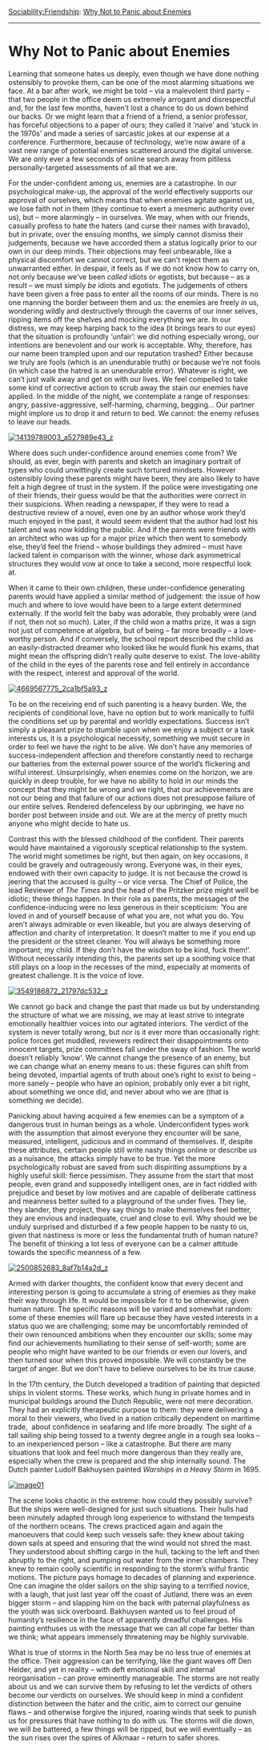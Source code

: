 [Sociability:](https://www.theschooloflife.com/thebookoflife/category/sociability/)[Friendship](https://www.theschooloflife.com/thebookoflife/category/sociability/friendship/): [Why Not to Panic about Enemies](https://www.theschooloflife.com/thebookoflife/why-not-to-panic-about-enemies/)

* * *

# Why Not to Panic about Enemies

Learning that someone hates us deeply, even though we have done nothing ostensibly to provoke them, can be one of the most alarming situations we face. At a bar after work, we might be told – via a malevolent third party – that two people in the office deem us extremely arrogant and disrespectful and, for the last few months, haven’t lost a chance to do us down behind our backs. Or we might learn that a friend of a friend, a senior professor, has forceful objections to a paper of ours; they called it ‘naive’ and ‘stuck in the 1970s’ and made a series of sarcastic jokes at our expense at a conference. Furthermore, because of technology, we’re now aware of a vast new range of potential enemies scattered around the digital universe. We are only ever a few seconds of online search away from pitiless personally-targeted assessments of all that we are.

For the under-confident among us, enemies are a catastrophe. In our psychological make-up, the approval of the world effectively supports our approval of ourselves, which means that when enemies agitate against us, we lose faith not in them (they continue to exert a mesmeric authority over us), but – more alarmingly – in ourselves. We may, when with our friends, casually profess to hate the haters (and curse their names with bravado), but in private, over the ensuing months, we simply cannot dismiss their judgements, because we have accorded them a status logically prior to our own in our deep minds. Their objections may feel unbearable, like a physical discomfort we cannot correct, but we can’t reject them as unwarranted either. In despair, it feels as if we do not know how to carry on, not only because we’ve been _called_ idiots or egotists, but because – as a result – we must simply _be_ idiots and egotists. The judgements of others have been given a free pass to enter all the rooms of our minds. There is no one manning the border between them and us: the enemies are freely _in_ us, wondering wildly and destructively through the caverns of our inner selves, ripping items off the shelves and mocking everything we are. In our distress, we may keep harping back to the idea (it brings tears to our eyes) that the situation is profoundly ‘unfair’: we did nothing especially wrong, our intentions are benevolent and our work is acceptable. Why, therefore, has our name been trampled upon and our reputation trashed? Either because we truly are fools (which is an unendurable truth) or because we’re not fools (in which case the hatred is an unendurable error). Whatever is right, we can’t just walk away and get on with our lives. We feel compelled to take some kind of corrective action to scrub away the stain our enemies have applied. In the middle of the night, we contemplate a range of responses: angry, passive-aggressive, self-harming, charming, begging… Our partner might implore us to drop it and return to bed. We cannot: the enemy refuses to leave our heads.

[![14139789003_a527989e43_z](https://www.theschooloflife.com/thebookoflife/wp-content/uploads/2016/11/14139789003_a527989e43_z.jpg)](http://www.thebookoflife.org/wp-content/uploads/2016/11/14139789003_a527989e43_z.jpg)

Where does such under-confidence around enemies come from? We should, as ever, begin with parents and sketch an imaginary portrait of types who could unwittingly create such tortured mindsets. However ostensibly loving these parents might have been, they are also likely to have felt a high degree of trust in the system. If the police were investigating one of their friends, their guess would be that the authorities were correct in their suspicions. When reading a newspaper, if they were to read a destructive review of a novel, even one by an author whose work they’d much enjoyed in the past, it would seem evident that the author had lost his talent and was now kidding the public. And if the parents were friends with an architect who was up for a major prize which then went to somebody else, they’d feel the friend – whose buildings they admired – must have lacked talent in comparison with the winner, whose dark asymmetrical structures they would vow at once to take a second, more respectful look at.

When it came to their own children, these under-confidence generating parents would have applied a similar method of judgement: the issue of how much and where to love would have been to a large extent determined externally. If the world felt the baby was adorable, they probably were (and if not, then not so much). Later, if the child won a maths prize, it was a sign not just of competence at algebra, but of being – far more broadly – a love-worthy person. And if conversely, the school report described the child as an easily-distracted dreamer who looked like he would flunk his exams, that might mean the offspring didn’t really quite deserve to exist. The love-ability of the child in the eyes of the parents rose and fell entirely in accordance with the respect, interest and approval of the world.

[![4669567775_2ca1bf5a93_z](https://www.theschooloflife.com/thebookoflife/wp-content/uploads/2016/11/4669567775_2ca1bf5a93_z.jpg)](http://www.thebookoflife.org/wp-content/uploads/2016/11/4669567775_2ca1bf5a93_z.jpg)

To be on the receiving end of such parenting is a heavy burden. We, the recipients of conditional love, have no option but to work manically to fulfil the conditions set up by parental and worldly expectations. Success isn’t simply a pleasant prize to stumble upon when we enjoy a subject or a task interests us, it is a psychological necessity, something we must secure in order to feel we have the right to be alive. We don’t have any memories of success-independent affection and therefore constantly need to recharge our batteries from the external power source of the world’s flickering and wilful interest. Unsurprisingly, when enemies come on the horizon, we are quickly in deep trouble, for we have no ability to hold in our minds the concept that they might be wrong and we right, that our achievements are not our being and that failure of our actions does not presuppose failure of our entire selves. Rendered defenceless by our upbringing, we have no border post between inside and out. We are at the mercy of pretty much anyone who might decide to hate us.

Contrast this with the blessed childhood of the confident. Their parents would have maintained a vigorously sceptical relationship to the system. The world might sometimes be right, but then again, on key occasions, it could be gravely and outrageously wrong. Everyone was, in their eyes, endowed with their own capacity to judge. It is not because the crowd is jeering that the accused is guilty – or vice versa. The Chief of Police, the lead Reviewer of _The Times_ and the head of the Pritzker prize might well be idiotic; these things happen. In their role as parents, the messages of the confidence-inducing were no less generous in their scepticism: ‘You are loved in and of yourself because of what you are, not what you do. You aren’t always admirable or even likeable, but you are always deserving of affection and charity of interpretation. It doesn’t matter to me if you end up the president or the street cleaner. You will always be something more important; my child. If they don’t have the wisdom to be kind, fuck them!’. Without necessarily intending this, the parents set up a soothing voice that still plays on a loop in the recesses of the mind, especially at moments of greatest challenge. It is the voice of love.

[![3549186872_21797dc532_z](https://www.theschooloflife.com/thebookoflife/wp-content/uploads/2016/11/3549186872_21797dc532_z.jpg)](http://www.thebookoflife.org/wp-content/uploads/2016/11/3549186872_21797dc532_z.jpg)

We cannot go back and change the past that made us but by understanding the structure of what we are missing, we may at least strive to integrate emotionally healthier voices into our agitated interiors. The verdict of the system is never totally wrong, but nor is it ever more than occasionally right: police forces get muddled, reviewers redirect their disappointments onto innocent targets, prize committees fall under the sway of fashion. The world doesn’t reliably ‘know’. We cannot change the presence of an enemy, but we can change what an enemy means to us: these figures can shift from being devoted, impartial agents of truth about one’s right to exist to being – more sanely – people who have an opinion, probably only ever a bit right, about something we once did, and never about who we are (that is something we decide).

Panicking about having acquired a few enemies can be a symptom of a dangerous trust in human beings as a whole. Underconfident types work with the assumption that almost everyone they encounter will be sane, measured, intelligent, judicious and in command of themselves. If, despite these attributes, certain people still write nasty things online or describe us as a nuisance, the attacks simply have to be true. Yet the more psychologically robust are saved from such dispiriting assumptions by a highly useful skill: fierce pessimism. They assume from the start that most people, even grand and supposedly intelligent ones, are in fact riddled with prejudice and beset by low motives and are capable of deliberate cattiness and meanness better suited to a playground of the under fives. They lie, they slander, they project, they say things to make themselves feel better, they are envious and inadequate, cruel and close to evil. Why should we be unduly surprised and disturbed if a few people happen to be nasty to us, given that nastiness is more or less the fundamental truth of human nature? The benefit of thinking a lot less of everyone can be a calmer attitude towards the specific meanness of a few.

[![2500852683_8af7b14a2d_z](https://www.theschooloflife.com/thebookoflife/wp-content/uploads/2016/11/2500852683_8af7b14a2d_z.jpg)](http://www.thebookoflife.org/wp-content/uploads/2016/11/2500852683_8af7b14a2d_z.jpg)

Armed with darker thoughts, the confident know that every decent and interesting person is going to accumulate a string of enemies as they make their way through life. It would be impossible for it to be otherwise, given human nature. The specific reasons will be varied and somewhat random: some of these enemies will flare up because they have vested interests in a status quo we are challenging; some may be uncomfortably reminded of their own renounced ambitions when they encounter our skills; some may find our achievements humiliating to their sense of self-worth; some are people who might have wanted to be our friends or even our lovers, and then turned sour when this proved impossible. We will constantly be the target of anger. But we don’t have to believe ourselves to be its true cause.

In the 17th century, the Dutch developed a tradition of painting that depicted ships in violent storms. These works, which hung in private homes and in municipal buildings around the Dutch Republic, were not mere decoration. They had an explicitly therapeutic purpose to them: they were delivering a moral to their viewers, who lived in a nation critically dependent on maritime trade, &nbsp;about confidence in seafaring and life more broadly. The sight of a tall sailing ship being tossed to a twenty degree angle in a rough sea looks – to an inexperienced person – like a catastrophe. But there are many situations that look and feel much more dangerous than they really are, especially when the crew is prepared and the ship internally sound. The Dutch painter&nbsp;Ludolf Bakhuysen&nbsp;painted _Warships in a Heavy Storm_ in 1695.

[![image01](https://www.theschooloflife.com/thebookoflife/wp-content/uploads/2014/09/image01.jpg)](http://www.thebookoflife.org/wp-content/uploads/2014/09/image01.jpg)

The scene looks chaotic in the extreme: how could they possibly survive? But the ships were well-designed for just such situations. Their hulls had been minutely adapted through long experience to withstand the tempests of the northern oceans. The crews practiced again and again the manoeuvers that could keep such vessels safe: they knew about taking down sails at speed and ensuring that the wind would not shred the mast. They understood about shifting cargo in the hull, tacking to the left and then abruptly to the right, and pumping out water from the inner chambers. They knew to remain coolly scientific in responding to the storm’s wilful frantic motions. The picture pays homage to decades of planning and experience. One can imagine the older sailors on the ship saying to a terrified novice, with a laugh, that just last year off the coast of Jutland, there was an even bigger storm – and slapping him on the back with paternal playfulness as the youth was sick overboard. Bakhuysen wanted us to feel proud of humanity’s resilience in the face of apparently dreadful challenges. His painting enthuses us with the message that we can all cope far better than we think; what appears immensely threatening may be highly survivable.

What is true of storms in the North Sea may be no less true of enemies at the office. Their aggression can be terrifying, like the giant waves off Den Helder, and yet in reality – with deft emotional skill and internal reorganisation – can prove eminently manageable. The storms are not really about us and we can survive them by refusing to let the verdicts of others become our verdicts on ourselves. We should keep in mind a confident distinction between the hater and the critic, aim to correct our genuine flaws – and otherwise forgive the injured, roaring winds that seek to punish us for pressures that have nothing to do with us. The storms will die down, we will be battered, a few things will be ripped, but we will eventually – as the sun rises over the spires of Alkmaar – return to safer shores.

